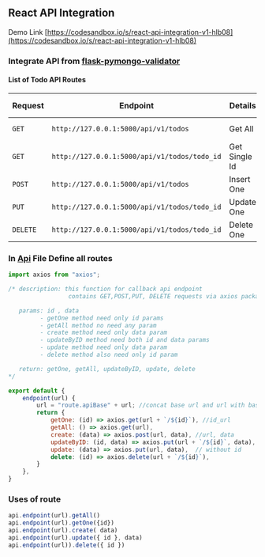 ## React API Integration 
Demo Link [https://codesandbox.io/s/react-api-integration-v1-hlb08](https://codesandbox.io/s/react-api-integration-v1-hlb08)
### Integrate API from [flask-pymongo-validator](https://github.com/mrxmamun/flask-pymongo-validator.git)
#### List of Todo API Routes
| Request | Endpoint |  Details | Example Source |
| --- | --- | --- | --- |
| `GET` | `http://127.0.0.1:5000/api/v1/todos`| Get All| [Todo List](src/components/todo/TodoList.js) |
| `GET` | `http://127.0.0.1:5000/api/v1/todos/todo_id`| Get Single Id| [Todo](src/components/todo/Todo.js)|
| `POST` | `http://127.0.0.1:5000/api/v1/todos`| Insert One| [Add Todo](src/components/todo/AddTodo.js)|
| `PUT` | `http://127.0.0.1:5000/api/v1/todos/todo_id`| Update One| [Update Todo](src/components/todo/Edit.js) |
| `DELETE` | `http://127.0.0.1:5000/api/v1/todos/todo_id`| Delete One| [Delete Todo](src/components/todo/Todo.js)|

### In [Api](src/api.js) File Define all routes
```js
import axios from "axios";

/* description: this function for callback api endpoint
                 contains GET,POST,PUT, DELETE requests via axios package

   params: id , data
         - getOne method need only id params
         - getAll method no need any param
         - create method need only data param
         - updateByID method need both id and data params
         - update method need only data param
         - delete method also need only id param

   return: getOne, getAll, updateByID, update, delete
*/

export default {
    endpoint(url) {
        url = "route.apiBase" + url; //concat base url and url with base api endpoint
        return {
            getOne: (id) => axios.get(url + `/${id}`), //id_url
            getAll: () => axios.get(url),
            create: (data) => axios.post(url, data), //url, data
            updateByID: (id, data) => axios.put(url + `/${id}`, data), //url, data
            update: (data) => axios.put(url, data),  // without id
            delete: (id) => axios.delete(url + `/${id}`),
        }
    },
}

```
### Uses of route
```js
api.endpoint(url).getAll()
api.endpoint(url).getOne({id})
api.endpoint(url).create( data)
api.endpoint(url).update({ id }, data)
api.endpoint(url)).delete({ id })
```
